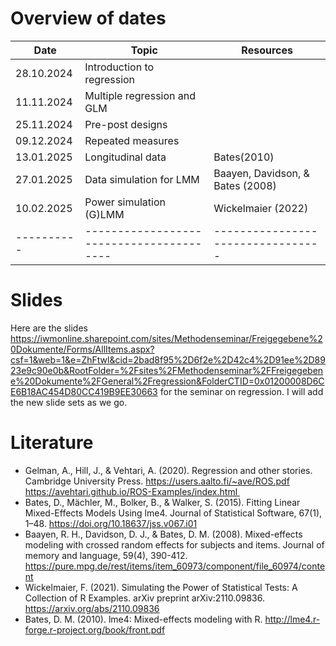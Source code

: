 # Overview of dates

| Date       | Topic                                    | Resources                         |
| ---------- | ---------------------------------------- | --------------------------------- |
| 28.10.2024 | Introduction to regression               |                                   |
| 11.11.2024 | Multiple regression and GLM              |                                   |
| 25.11.2024 | Pre-post designs                         |                                   |
| 09.12.2024 | Repeated measures                        |                                   |
| 13.01.2025 | Longitudinal data                        | Bates(2010)                       |
| 27.01.2025 | Data simulation for LMM                  | Baayen, Davidson, & Bates (2008)  |
| 10.02.2025 | Power simulation (G)LMM                  | Wickelmaier (2022)                |
| ---------- | ---------------------------------------- | --------------------------------- |

# Slides
Here are the slides
<https://iwmonline.sharepoint.com/sites/Methodenseminar/Freigegebene%20Dokumente/Forms/AllItems.aspx?csf=1&web=1&e=ZhFtwl&cid=2bad8f95%2D6f2e%2D42c4%2D91ee%2D8923e9c90e0b&RootFolder=%2Fsites%2FMethodenseminar%2FFreigegebene%20Dokumente%2FGeneral%2Fregression&FolderCTID=0x01200008D6CE6B18AC454D80CC419B9EE30663>
for the seminar on regression. I will add the new slide sets as we go.

# Literature

* Gelman, A., Hill, J., & Vehtari, A. (2020). Regression and other stories.
  Cambridge University Press.
  https://users.aalto.fi/~ave/ROS.pdf
  https://avehtari.github.io/ROS-Examples/index.html 
* Bates, D., Mächler, M., Bolker, B., & Walker, S. (2015). Fitting Linear
  Mixed-Effects Models Using lme4. Journal of Statistical Software, 67(1),
  1–48.
  https://doi.org/10.18637/jss.v067.i01
* Baayen, R. H., Davidson, D. J., & Bates, D. M. (2008). Mixed-effects
  modeling with crossed random effects for subjects and items. Journal of
  memory and language, 59(4), 390-412.
  https://pure.mpg.de/rest/items/item_60973/component/file_60974/content
* Wickelmaier, F. (2021). Simulating the Power of Statistical Tests: A
  Collection of R Examples. arXiv preprint arXiv:2110.09836.
  https://arxiv.org/abs/2110.09836
* Bates, D. M. (2010). lme4: Mixed-effects modeling with R.
  http://lme4.r-forge.r-project.org/book/front.pdf


